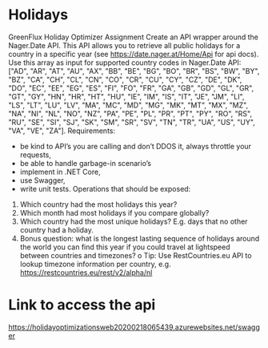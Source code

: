 # Holidays

GreenFlux Holiday Optimizer Assignment
Create an API wrapper around the Nager.Date API. This API allows you to retrieve all public holidays
for a country in a specific year (see https://date.nager.at/Home/Api for api docs).
Use this array as input for supported country codes in Nager.Date API: ["AD", "AR", "AT", "AU", "AX",
"BB", "BE", "BG", "BO", "BR", "BS", "BW", "BY", "BZ", "CA", "CH", "CL", "CN", "CO", "CR", "CU", "CY",
"CZ", "DE", "DK", "DO", "EC", "EE", "EG", "ES", "FI", "FO", "FR", "GA", "GB", "GD", "GL", "GR", "GT",
"GY", "HN", "HR", "HT", "HU", "IE", "IM", "IS", "IT", "JE", "JM", "LI", "LS", "LT", "LU", "LV", "MA",
"MC", "MD", "MG", "MK", "MT", "MX", "MZ", "NA", "NI", "NL", "NO", "NZ", "PA", "PE", "PL", "PR",
"PT", "PY", "RO", "RS", "RU", "SE", "SI", "SJ", "SK", "SM", "SR", "SV", "TN", "TR", "UA", "US", "UY",
"VA", "VE", "ZA"].
Requirements:
- be kind to API’s you are calling and don’t DDOS it, always throttle your requests,
- be able to handle garbage-in scenario’s
- implement in .NET Core,
- use Swagger,
- write unit tests.
Operations that should be exposed:
1. Which country had the most holidays this year?
2. Which month had most holidays if you compare globally?
3. Which country had the most unique holidays? E.g. days that no other country had a holiday.
4. Bonus question: what is the longest lasting sequence of holidays around the world you can
find this year if you could travel at lightspeed between countries and timezones?
o Tip: Use RestCountries.eu API to lookup timezone information per country, e.g.
https://restcountries.eu/rest/v2/alpha/nl

# Link to access the api

https://holidayoptimizationsweb20200218065439.azurewebsites.net/swagger

